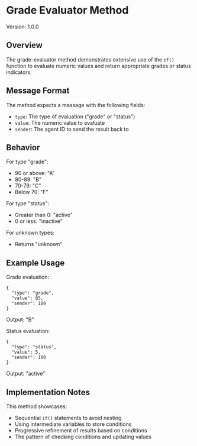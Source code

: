 # Grade Evaluator Method

Version: 1.0.0

## Overview

The grade-evaluator method demonstrates extensive use of the `if()` function to evaluate numeric values and return appropriate grades or status indicators.

## Message Format

The method expects a message with the following fields:
- `type`: The type of evaluation ("grade" or "status")
- `value`: The numeric value to evaluate
- `sender`: The agent ID to send the result back to

## Behavior

For type "grade":
- 90 or above: "A"
- 80-89: "B"
- 70-79: "C"
- Below 70: "F"

For type "status":
- Greater than 0: "active"
- 0 or less: "inactive"

For unknown types:
- Returns "unknown"

## Example Usage

Grade evaluation:
```
{
  "type": "grade",
  "value": 85,
  "sender": 100
}
```
Output: "B"

Status evaluation:
```
{
  "type": "status",
  "value": 5,
  "sender": 100
}
```
Output: "active"

## Implementation Notes

This method showcases:
- Sequential `if()` statements to avoid nesting
- Using intermediate variables to store conditions
- Progressive refinement of results based on conditions
- The pattern of checking conditions and updating values